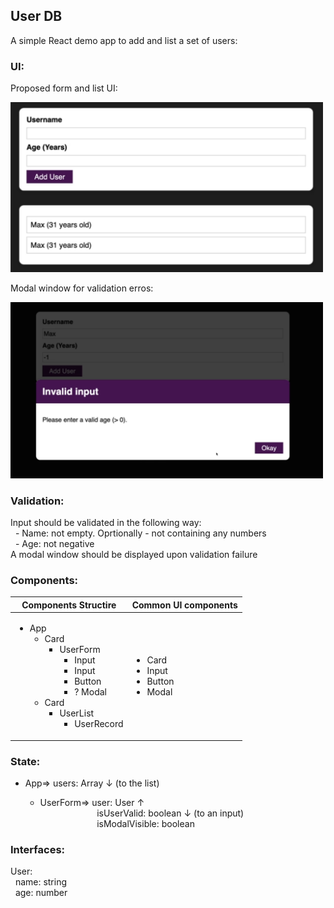 ## User DB
A simple React demo app to add and list a set of users:

### UI:
Proposed form and list UI:

<img src="UI.png" width="500" alt="Proposed UI">

Modal window for validation erros:

<img src="UI_modal.png" width="500" alt="Validation Modal UI">


### Validation:
Input should be validated in the following way:  
&nbsp;&nbsp;\- Name: not empty. Oprtionally - not containing any numbers  
&nbsp;&nbsp;\- Age: not negative  
A modal window should be displayed upon validation failure


### Components:
| Components Structire | Common UI components |
| ----------- | ----------- |
| <ul><li>App<ul><li>Card<ul><li>UserForm<ul><li>Input</li><li>Input</li><li>Button</li><li>? Modal</li></ul></li></ul></li><li>Card<ul><li>UserList<ul><li>UserRecord</li></ul></li></ul></li></ul></li></ul> | <ul><li>Card</li><li>Input</li><li>Button</li><li>Modal</li></ul> |


### State:
* App=> users: Array<User> ↓ (to the list)
    * UserForm=> user: User ↑  
&nbsp;&nbsp;&nbsp;&nbsp;&nbsp;&nbsp;&nbsp;&nbsp;&nbsp;&nbsp;&nbsp;&nbsp;&nbsp;&nbsp;&nbsp;&nbsp;&nbsp;&nbsp;&nbsp;&nbsp;&nbsp;&nbsp;&nbsp;isUserValid: boolean ↓ (to an input)  
&nbsp;&nbsp;&nbsp;&nbsp;&nbsp;&nbsp;&nbsp;&nbsp;&nbsp;&nbsp;&nbsp;&nbsp;&nbsp;&nbsp;&nbsp;&nbsp;&nbsp;&nbsp;&nbsp;&nbsp;&nbsp;&nbsp;&nbsp;isModalVisible: boolean


### Interfaces:
User:  
&nbsp;&nbsp;name: string  
&nbsp;&nbsp;age: number
